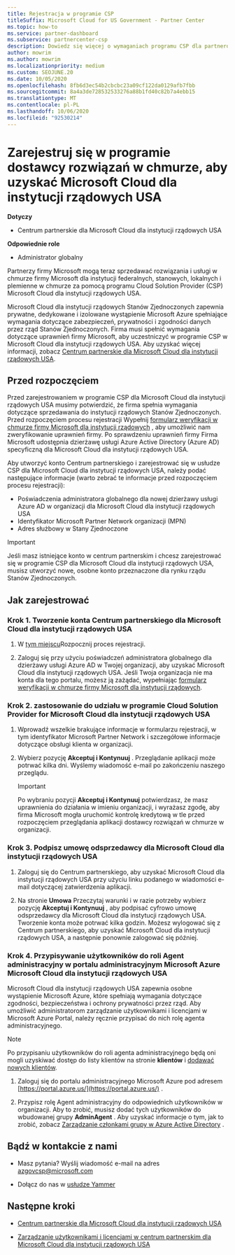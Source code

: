 ```yaml
---
title: Rejestracja w programie CSP
titleSuffix: Microsoft Cloud for US Government - Partner Center
ms.topic: how-to
ms.service: partner-dashboard
ms.subservice: partnercenter-csp
description: Dowiedz się więcej o wymaganiach programu CSP dla partnerów, którzy chcą zarejestrować się w programie Cloud Solution Provider for Microsoft Cloud dla instytucji rządowych USA.
author: mowrim
ms.author: mowrim
ms.localizationpriority: medium
ms.custom: SEOJUNE.20
ms.date: 10/05/2020
ms.openlocfilehash: 8fb6d3ec54b2cbcbc23a09cf122da0129afb7fbb
ms.sourcegitcommit: 8a4a3de728532533276a88b1fd40c82b7a4ebb15
ms.translationtype: MT
ms.contentlocale: pl-PL
ms.lasthandoff: 10/06/2020
ms.locfileid: "92530214"
---
```

# <a name="enroll-in-the-cloud-solution-provider-program-for-microsoft-cloud-for-us-government"></a>Zarejestruj się w programie dostawcy rozwiązań w chmurze, aby uzyskać Microsoft Cloud dla instytucji rządowych USA

**Dotyczy**

- Centrum partnerskie dla Microsoft Cloud dla instytucji rządowych USA

**Odpowiednie role**

- Administrator globalny

Partnerzy firmy Microsoft mogą teraz sprzedawać rozwiązania i usługi w chmurze firmy Microsoft dla instytucji federalnych, stanowych, lokalnych i plemienne w chmurze za pomocą programu Cloud Solution Provider (CSP) Microsoft Cloud dla instytucji rządowych USA.

Microsoft Cloud dla instytucji rządowych Stanów Zjednoczonych zapewnia prywatne, dedykowane i izolowane wystąpienie Microsoft Azure spełniające wymagania dotyczące zabezpieczeń, prywatności i zgodności danych przez rząd Stanów Zjednoczonych. Firma musi spełnić wymagania dotyczące uprawnień firmy Microsoft, aby uczestniczyć w programie CSP w Microsoft Cloud dla instytucji rządowych USA. Aby uzyskać więcej informacji, zobacz [Centrum partnerskie dla Microsoft Cloud dla instytucji rządowych USA](partner-center-for-microsoft-us-govt-cloud.md).

## <a name="before-you-begin"></a>Przed rozpoczęciem

Przed zarejestrowaniem w programie CSP dla Microsoft Cloud dla instytucji rządowych USA musimy potwierdzić, że firma spełnia wymagania dotyczące sprzedawania do instytucji rządowych Stanów Zjednoczonych. Przed rozpoczęciem procesu rejestracji Wypełnij [formularz weryfikacji w chmurze firmy Microsoft dla instytucji rządowych](https://azuregov.microsoft.com/csp) , aby umożliwić nam zweryfikowanie uprawnień firmy. Po sprawdzeniu uprawnień firmy Firma Microsoft udostępnia dzierżawę usługi Azure Active Directory (Azure AD) specyficzną dla Microsoft Cloud dla instytucji rządowych USA.  

Aby utworzyć konto Centrum partnerskiego i zarejestrować się w usłudze CSP dla Microsoft Cloud dla instytucji rządowych USA, należy podać następujące informacje (warto zebrać te informacje przed rozpoczęciem procesu rejestracji):

- Poświadczenia administratora globalnego dla nowej dzierżawy usługi Azure AD w organizacji dla Microsoft Cloud dla instytucji rządowych USA
- Identyfikator Microsoft Partner Network organizacji (MPN)
- Adres służbowy w Stany Zjednoczone

> [!IMPORTANT]  
> Jeśli masz istniejące konto w centrum partnerskim i chcesz zarejestrować się w programie CSP dla Microsoft Cloud dla instytucji rządowych USA, musisz utworzyć nowe, osobne konto przeznaczone dla rynku rządu Stanów Zjednoczonych.

## <a name="how-to-enroll"></a>Jak zarejestrować

### <a name="step-1---create-a-partner-center-account-for-microsoft-cloud-for-us-government"></a>Krok 1. Tworzenie konta Centrum partnerskiego dla Microsoft Cloud dla instytucji rządowych USA

1. W [tym miejscu](https://partnercenter.microsoft.com/register/resellerusgjoinnow)Rozpocznij proces rejestracji.

2. Zaloguj się przy użyciu poświadczeń administratora globalnego dla dzierżawy usługi Azure AD w Twojej organizacji, aby uzyskać Microsoft Cloud dla instytucji rządowych USA. Jeśli Twoja organizacja nie ma konta dla tego portalu, możesz ją zażądać, wypełniając [formularz weryfikacji w chmurze firmy Microsoft dla instytucji rządowych](https://azuregov.microsoft.com/csp).

### <a name="step-2---apply-to-participate-in-the-cloud-solution-provider-program-for-microsoft-cloud-for-us-government"></a>Krok 2. zastosowanie do udziału w programie Cloud Solution Provider for Microsoft Cloud dla instytucji rządowych USA

1. Wprowadź wszelkie brakujące informacje w formularzu rejestracji, w tym identyfikator Microsoft Partner Network i szczegółowe informacje dotyczące obsługi klienta w organizacji.

2. Wybierz pozycję **Akceptuj i Kontynuuj** . Przeglądanie aplikacji może potrwać kilka dni. Wyślemy wiadomość e-mail po zakończeniu naszego przeglądu.

   > [!IMPORTANT]
   > Po wybraniu pozycji **Akceptuj i Kontynuuj** potwierdzasz, że masz uprawnienia do działania w imieniu organizacji, i wyrażasz zgodę, aby firma Microsoft mogła uruchomić kontrolę kredytową w tle przed rozpoczęciem przeglądania aplikacji dostawcy rozwiązań w chmurze w organizacji.

### <a name="step-3---sign-the-reseller-agreement-for-microsoft-cloud-for-us-government"></a>Krok 3. Podpisz umowę odsprzedawcy dla Microsoft Cloud dla instytucji rządowych USA

1. Zaloguj się do Centrum partnerskiego, aby uzyskać Microsoft Cloud dla instytucji rządowych USA przy użyciu linku podanego w wiadomości e-mail dotyczącej zatwierdzenia aplikacji.

2. Na stronie **Umowa** Przeczytaj warunki i w razie potrzeby wybierz pozycję **Akceptuj i Kontynuuj** , aby podpisać cyfrowo umowę odsprzedawcy dla Microsoft Cloud dla instytucji rządowych USA. Tworzenie konta może potrwać kilka godzin. Możesz wylogować się z Centrum partnerskiego, aby uzyskać Microsoft Cloud dla instytucji rządowych USA, a następnie ponownie zalogować się później.

### <a name="step-4---assign-users-to-the-admin-agent-role-in-the-microsoft-azure-admin-portal-for-microsoft-cloud-for-us-government"></a>Krok 4. Przypisywanie użytkowników do roli Agent administracyjny w portalu administracyjnym Microsoft Azure Microsoft Cloud dla instytucji rządowych USA

Microsoft Cloud dla instytucji rządowych USA zapewnia osobne wystąpienie Microsoft Azure, które spełniają wymagania dotyczące zgodności, bezpieczeństwa i ochrony prywatności przez rząd. Aby umożliwić administratorom zarządzanie użytkownikami i licencjami w Microsoft Azure Portal, należy ręcznie przypisać do nich rolę agenta administracyjnego.

> [!NOTE]
> Po przypisaniu użytkowników do roli agenta administracyjnego będą oni mogli uzyskiwać dostęp do listy klientów na stronie **klientów** i [dodawać nowych klientów](add-a-new-customer.md).

1. Zaloguj się do portalu administracyjnego Microsoft Azure pod adresem [https://portal.azure.us/](https://portal.azure.us/) .

2. Przypisz rolę Agent administracyjny do odpowiednich użytkowników w organizacji. Aby to zrobić, musisz dodać tych użytkowników do wbudowanej grupy **AdminAgent** . Aby uzyskać informacje o tym, jak to zrobić, zobacz [Zarządzanie członkami grupy w Azure Active Directory](/azure/active-directory/active-directory-groups-members-azure-portal) .

## <a name="connect-with-us"></a>Bądź w kontakcie z nami

- Masz pytania? Wyślij wiadomość e-mail na adres azgovcsp@microsoft.com

- Dołącz do nas w [usłudze Yammer](https://www.yammer.com/cloudpartnercommunity/#/threads/inGroup?type=in_group&feedId=11509777)

## <a name="next-steps"></a>Następne kroki

- [Centrum partnerskie dla Microsoft Cloud dla instytucji rządowych USA](partner-center-for-microsoft-us-govt-cloud.md)

- [Zarządzanie użytkownikami i licencjami w centrum partnerskim dla Microsoft Cloud dla instytucji rządowych USA](user-management-in-partner-center-for-microsoft-us-govt-cloud.md)